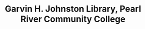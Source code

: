 ---
layout: repo
title: "Garvin H. Johnston Library, Pearl River Community College "
id: 24119
permalink: repos/24119/
---